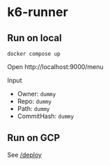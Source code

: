 # k6-runner

## Run on local

```
docker compose up
```

Open http://localhost:9000/menu

Input
- Owner: `dummy`
- Repo: `dummy`
- Path: `dummy`
- CommitHash: `dummy`

## Run on GCP

See [/deploy](/deploy)
